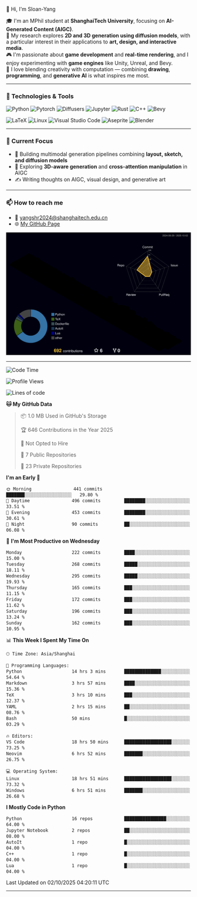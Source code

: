 👋 Hi, I'm Sloan-Yang

🎓 I'm an MPhil student at **ShanghaiTech University**, focusing on **AI-Generated Content (AIGC)**.  
🧠 My research explores **2D and 3D generation using diffusion models**, with a particular interest in their applications to **art, design, and interactive media**.  
🎮 I'm passionate about **game development** and **real-time rendering**, and I enjoy experimenting with **game engines** like Unity, Unreal, and Bevy.  
🎨 I love blending creativity with computation — combining **drawing**, **programming**, and **generative AI** is what inspires me most.

---

### 🧰 Technologies & Tools

![Python](https://img.shields.io/badge/python-%233776AB.svg?style=for-the-badge&logo=python&logoColor=white)
![Pytorch](https://img.shields.io/badge/pytorch-%23EE4C2C.svg?style=for-the-badge&logo=pytorch&logoColor=white)
![Diffusers](https://img.shields.io/badge/diffusers-HuggingFace-yellow?style=for-the-badge&logo=huggingface&logoColor=black)
![Jupyter](https://img.shields.io/badge/Jupyter-%23F37626.svg?style=for-the-badge&logo=Jupyter&logoColor=white)
![Rust](https://img.shields.io/badge/Rust-%23000000.svg?style=for-the-badge&logo=rust&logoColor=white)
![C++](https://img.shields.io/badge/C++-%2300599C.svg?style=for-the-badge&logo=c%2B%2B&logoColor=white)
![Bevy](https://img.shields.io/badge/Bevy-000000.svg?style=for-the-badge&logo=bevy&logoColor=white)

![LaTeX](https://img.shields.io/badge/LaTeX-47A141?style=for-the-badge&logo=latex&logoColor=white)
![Linux](https://img.shields.io/badge/Linux-FCC624?style=for-the-badge&logo=linux&logoColor=black)
![Visual Studio Code](https://img.shields.io/badge/VSCode-0078d7.svg?style=for-the-badge&logo=visual-studio-code&logoColor=white)
![Aseprite](https://img.shields.io/badge/Aseprite-FFFFFF?style=for-the-badge&logo=Aseprite&logoColor=%237D929E)
![Blender](https://img.shields.io/badge/Blender-F5792A?style=for-the-badge&logo=blender&logoColor=white)

---

### 🔭 Current Focus

- 🎨 Building multimodal generation pipelines combining **layout, sketch, and diffusion models**
- 🧪 Exploring **3D-aware generation** and **cross-attention manipulation** in AIGC
- ✍️ Writing thoughts on AIGC, visual design, and generative art

---

### 📫 How to reach me

- 📧 <a href="mailto:yangshr2024@shanghaitech.edu.cn">yangshr2024@shanghaitech.edu.cn</a>
- 🌐 [My GitHub Page](https://sloan-yang.github.io)  



![3D Profile](https://raw.githubusercontent.com/Sloan-Yang/Sloan-Yang/main/profile-3d-contrib/profile-night-rainbow.svg)

---


<!--START_SECTION:waka-->
![Code Time](http://img.shields.io/badge/Code%20Time-613%20hrs%2017%20mins-blue)

![Profile Views](http://img.shields.io/badge/Profile%20Views-0-blue)

![Lines of code](https://img.shields.io/badge/From%20Hello%20World%20I%27ve%20Written-2.2%20million%20lines%20of%20code-blue)

**🐱 My GitHub Data** 

> 📦 1.0 MB Used in GitHub's Storage 
 > 
> 🏆 646 Contributions in the Year 2025
 > 
> 🚫 Not Opted to Hire
 > 
> 📜 7 Public Repositories 
 > 
> 🔑 23 Private Repositories 
 > 
**I'm an Early 🐤** 

```text
🌞 Morning                441 commits         ███████░░░░░░░░░░░░░░░░░░   29.80 % 
🌆 Daytime                496 commits         ████████░░░░░░░░░░░░░░░░░   33.51 % 
🌃 Evening                453 commits         ████████░░░░░░░░░░░░░░░░░   30.61 % 
🌙 Night                  90 commits          ██░░░░░░░░░░░░░░░░░░░░░░░   06.08 % 
```
📅 **I'm Most Productive on Wednesday** 

```text
Monday                   222 commits         ████░░░░░░░░░░░░░░░░░░░░░   15.00 % 
Tuesday                  268 commits         █████░░░░░░░░░░░░░░░░░░░░   18.11 % 
Wednesday                295 commits         █████░░░░░░░░░░░░░░░░░░░░   19.93 % 
Thursday                 165 commits         ███░░░░░░░░░░░░░░░░░░░░░░   11.15 % 
Friday                   172 commits         ███░░░░░░░░░░░░░░░░░░░░░░   11.62 % 
Saturday                 196 commits         ███░░░░░░░░░░░░░░░░░░░░░░   13.24 % 
Sunday                   162 commits         ███░░░░░░░░░░░░░░░░░░░░░░   10.95 % 
```


📊 **This Week I Spent My Time On** 

```text
🕑︎ Time Zone: Asia/Shanghai

💬 Programming Languages: 
Python                   14 hrs 3 mins       ██████████████░░░░░░░░░░░   54.64 % 
Markdown                 3 hrs 57 mins       ████░░░░░░░░░░░░░░░░░░░░░   15.36 % 
TeX                      3 hrs 10 mins       ███░░░░░░░░░░░░░░░░░░░░░░   12.37 % 
YAML                     2 hrs 15 mins       ██░░░░░░░░░░░░░░░░░░░░░░░   08.76 % 
Bash                     50 mins             █░░░░░░░░░░░░░░░░░░░░░░░░   03.29 % 

🔥 Editors: 
VS Code                  18 hrs 50 mins      ██████████████████░░░░░░░   73.25 % 
Neovim                   6 hrs 52 mins       ███████░░░░░░░░░░░░░░░░░░   26.75 % 

💻 Operating System: 
Linux                    18 hrs 51 mins      ██████████████████░░░░░░░   73.32 % 
Windows                  6 hrs 51 mins       ███████░░░░░░░░░░░░░░░░░░   26.68 % 
```

**I Mostly Code in Python** 

```text
Python                   16 repos            ████████████████░░░░░░░░░   64.00 % 
Jupyter Notebook         2 repos             ██░░░░░░░░░░░░░░░░░░░░░░░   08.00 % 
AutoIt                   1 repo              █░░░░░░░░░░░░░░░░░░░░░░░░   04.00 % 
C++                      1 repo              █░░░░░░░░░░░░░░░░░░░░░░░░   04.00 % 
Lua                      1 repo              █░░░░░░░░░░░░░░░░░░░░░░░░   04.00 % 
```




 Last Updated on 02/10/2025 04:20:11 UTC
<!--END_SECTION:waka-->

---





